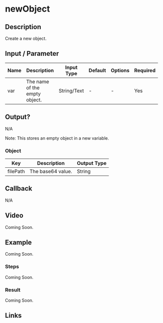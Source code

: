 # newObject

## Description

Create a new object.

## Input / Parameter

| Name | Description | Input Type | Default | Options | Required |
| ------ | ------ | ------ | ------ | ------ | ------ |
| var | The name of the empty object. | String/Text | - | - | Yes |

## Output?

N/A

Note: This stores an empty object in a new variable.

### Object

| Key | Description | Output Type |
| ------ | ------ | ------ |
| filePath | The base64 value. | String |

## Callback

N/A

## Video

Coming Soon.

<!-- Format: [![Video]({image-path}?raw=true)]({url-link}) -->

## Example

Coming Soon.

<!-- Share a scenario, like a user requirements. -->

### Steps

Coming Soon.

<!-- Show the steps and share some screenshots.

1. .....

Format: ![]({image-path}?raw=true) -->

### Result

Coming Soon.

<!-- Explain the output.

Format: ![]({image-path}?raw=true) -->

## Links